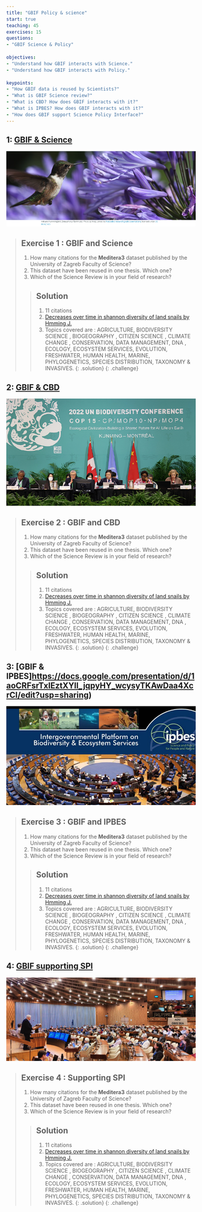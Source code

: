 ```yaml
---
title: "GBIF Policy & science"
start: true
teaching: 45
exercises: 15
questions:
- "GBIF Science & Policy"

objectives:
- "Understand how GBIF interacts with Science."
- "Understand how GBIF interacts with Policy."

keypoints:
- "How GBIF data is reused by Scientists?"
- "What is GBIF Science review?"
- "What is CBD? How does GBIF interacts with it?"
- "What is IPBES? How does GBIF interacts with it?"
- "How does GBIF support Science Policy Interface?"
---
```



## 1: [GBIF & Science](https://docs.google.com/presentation/d/1JpGe0ZPnt8i2Mdw7un1MgdO8_JhSl6WOQwAClvK5KYE/edit?usp=sharing)

![GBIF Science](../assets/img/gbif_science.PNG)

> ## Exercise 1 : GBIF and Science
> 
> 1. How many citations for the **Meditera3** dataset published by the University of Zagreb Faculty of Science?
> 2. This dataset have been reused in one thesis. Which one?
> 3. Which of the Science Review is in your field of research?
>
> > ## Solution
> > 1. 11 citations
> > 2. [Decreases over time in shannon diversity of land snails by Hmming J.](https://hdl.handle.net/2077/74972)
> > 3. Topics covered are : AGRICULTURE, BIODIVERSITY SCIENCE , BIOGEOGRAPHY , CITIZEN SCIENCE , CLIMATE CHANGE , CONSERVATION, DATA MANAGEMENT, DNA , ECOLOGY, ECOSYSTEM SERVICES,  EVOLUTION, FRESHWATER, HUMAN HEALTH, MARINE, PHYLOGENETICS, SPECIES DISTRIBUTION, TAXONOMY & INVASIVES.
> > {: .solution}
{: .challenge}


## 2: [GBIF & CBD](https://docs.google.com/presentation/d/1aoCRFsrTxIEztXYll_jqpyHY_wcysyTKAwDaa4XcrCI/edit?usp=sharing)

![GBIF & CBD](../assets/img/CBD-COP15.png)

> ## Exercise 2 : GBIF and CBD
> 
> 1. How many citations for the **Meditera3** dataset published by the University of Zagreb Faculty of Science?
> 2. This dataset have been reused in one thesis. Which one?
> 3. Which of the Science Review is in your field of research?
>
> > ## Solution
> > 1. 11 citations
> > 2. [Decreases over time in shannon diversity of land snails by Hmming J.](https://hdl.handle.net/2077/74972)
> > 3. Topics covered are : AGRICULTURE, BIODIVERSITY SCIENCE , BIOGEOGRAPHY , CITIZEN SCIENCE , CLIMATE CHANGE , CONSERVATION, DATA MANAGEMENT, DNA , ECOLOGY, ECOSYSTEM SERVICES,  EVOLUTION, FRESHWATER, HUMAN HEALTH, MARINE, PHYLOGENETICS, SPECIES DISTRIBUTION, TAXONOMY & INVASIVES.
> > {: .solution}
{: .challenge}


## 3: [GBIF & IPBES]https://docs.google.com/presentation/d/1aoCRFsrTxIEztXYll_jqpyHY_wcysyTKAwDaa4XcrCI/edit?usp=sharing)

![GBIF & IPBES](../assets/img/gbif_ipbes.jpg)

> ## Exercise 3 : GBIF and IPBES
> 
> 1. How many citations for the **Meditera3** dataset published by the University of Zagreb Faculty of Science?
> 2. This dataset have been reused in one thesis. Which one?
> 3. Which of the Science Review is in your field of research?
>
> > ## Solution
> > 1. 11 citations
> > 2. [Decreases over time in shannon diversity of land snails by Hmming J.](https://hdl.handle.net/2077/74972)
> > 3. Topics covered are : AGRICULTURE, BIODIVERSITY SCIENCE , BIOGEOGRAPHY , CITIZEN SCIENCE , CLIMATE CHANGE , CONSERVATION, DATA MANAGEMENT, DNA , ECOLOGY, ECOSYSTEM SERVICES,  EVOLUTION, FRESHWATER, HUMAN HEALTH, MARINE, PHYLOGENETICS, SPECIES DISTRIBUTION, TAXONOMY & INVASIVES.
> > {: .solution}
{: .challenge}

## 4: [GBIF supporting SPI](https://docs.google.com/presentation/d/1LJPFOVeUz8H1EEZaYfE4sqwpIDHQIx7V_-HYH6hubLk/edit?usp=sharing)

![Supporting SPI](../assets/img/ACBmeetings.png)

> ## Exercise 4 : Supporting SPI
> 
> 1. How many citations for the **Meditera3** dataset published by the University of Zagreb Faculty of Science?
> 2. This dataset have been reused in one thesis. Which one?
> 3. Which of the Science Review is in your field of research?
>
> > ## Solution
> > 1. 11 citations
> > 2. [Decreases over time in shannon diversity of land snails by Hmming J.](https://hdl.handle.net/2077/74972)
> > 3. Topics covered are : AGRICULTURE, BIODIVERSITY SCIENCE , BIOGEOGRAPHY , CITIZEN SCIENCE , CLIMATE CHANGE , CONSERVATION, DATA MANAGEMENT, DNA , ECOLOGY, ECOSYSTEM SERVICES,  EVOLUTION, FRESHWATER, HUMAN HEALTH, MARINE, PHYLOGENETICS, SPECIES DISTRIBUTION, TAXONOMY & INVASIVES.
> > {: .solution}
{: .challenge}

  

